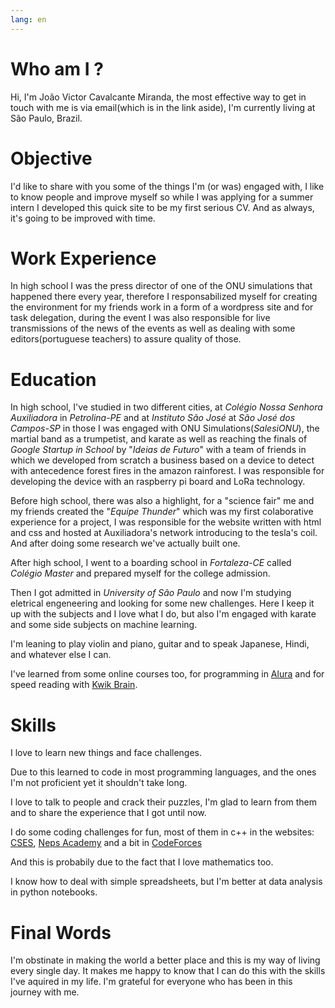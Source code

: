 ```yaml
---
lang: en
---
```

# Who am I ?
Hi, I'm João Victor Cavalcante Miranda, the most effective way to get in touch with me is via email(which is in the link aside), I'm currently living at São Paulo, Brazil.

# Objective
I'd like to share with you some of the things I'm (or was) engaged with, I like to know people and improve myself so while I was applying for a summer intern I developed this quick site to be my first serious CV. And as always, it's going to be improved with time.

# Work Experience
In high school I was the press director of one of the ONU simulations that happened there every year, therefore I responsabilized myself for creating the environment for my friends work in a form of a wordpress site and for task delegation, during the event I was also responsible for live transmissions of the news of the events as well as dealing with some editors(portuguese teachers) to assure quality of those.

# Education

In high school, I've studied in two different cities, at _Colégio Nossa Senhora Auxiliadora_ in _Petrolina-PE_ and at _Instituto São José_ at _São José dos Campos-SP_ in those I was engaged with ONU Simulations(_SalesiONU_), the martial band as a trumpetist, and karate as well as reaching the finals of _Google Startup in School_ by "_Ideias de Futuro_" with a team of friends in which we developed from scratch a business based on a device to detect with antecedence forest fires in the amazon rainforest. I was responsible for developing the device with an raspberry pi board and LoRa technology.

Before high school, there was also a highlight, for a "science fair" me and my friends created the "_Equipe Thunder_" which was my first colaborative experience for a project, I was responsible for the website written with html and css and hosted at Auxiliadora's network introducing to the tesla's coil. And after doing some research we've actually built one.

After high school, I went to a boarding school in _Fortaleza-CE_ called _Colégio Master_ and prepared myself for the college admission.

Then I got admitted in _University of São Paulo_ and now I'm studying eletrical engeneering and looking for some new challenges. Here I keep it up with the subjects and I love what I do, but also I'm engaged with karate and some side subjects on machine learning.

I'm leaning to play violin and piano, guitar and to speak Japanese, Hindi, and whatever else I can.

I've learned from some online courses too, for programming in [Alura](https://cursos.alura.com.br/user/JOAOMIRANDA/fullCertificate/a17c66baf7ecfb46712b81a5d64dcf21) and for speed reading with [Kwik Brain](https://start.kwikbrain.com/reading).

# Skills

I love to learn new things and face challenges.

Due to this learned to code in most programming languages, and the ones I'm not proficient yet it shouldn't take long.

I love to talk to people and crack their puzzles, I'm glad to learn from them and to share the experience that I got until now.

I do some coding challenges for fun, most of them in c++ in the websites: [CSES](https://cses.fi/user/151083), [Neps Academy](https://neps.academy/br/user/24512) and a bit in [CodeForces](https://codeforces.com/profile/joaovictorcmiranda)

And this is probabily due to the fact that I love mathematics too.

I know how to deal with simple spreadsheets, but I'm better at data analysis in python notebooks.

# Final Words

I'm obstinate in making the world a better place and this is my way of living every single day. It makes me happy to know that I can do this with the skills I've aquired in my life.
I'm grateful for everyone who has been in this journey with me.
